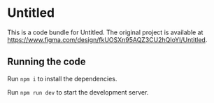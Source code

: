 
  # Untitled

  This is a code bundle for Untitled. The original project is available at https://www.figma.com/design/fkUOSXn95AQZ3CU2hQIoYI/Untitled.

  ## Running the code

  Run `npm i` to install the dependencies.

  Run `npm run dev` to start the development server.
  